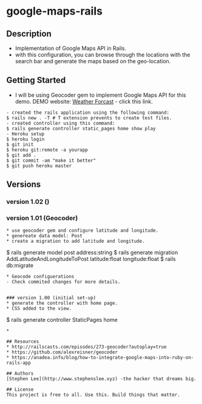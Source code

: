 # google-maps-rails

## Description
* Implementation of Google Maps API in Rails.
* with this configuration, you can browse through the locations with the search bar and generate the maps
  based on the geo-location.

## Getting Started
* I will be using Geocoder gem to implement Google Maps API for this demo.
DEMO website: [Weather Forcast](https://google-maps-geocoder.herokuapp.com) - click this link.

```
- created the rails application using the following command:
$ rails new . -T # T extension prevents to create test files.
- created controller using this command:
$ rails generate controller static_pages home show play
- Heroku setup
$ heroku login
$ git init
$ heroku git:remote -a yourapp
$ git add .
$ git commit -am "make it better"
$ git push heroku master
```
## Versions

### version 1.02 ()

### version 1.01 (Geocoder)
```
* use geocoder gem and configure latitude and longitude.
* genereate data model: Post
* create a migration to add latitude and longitude.
```
$ rails generate model post address:string
$ rails generate migration AddLatitudeAndLongitudeToPost latitude:float longitude:float
$ rails db:migrate
```
* Geocode configuerations
- Check commited changes for more details.


### version 1.00 (initial set-up)
* generate the controller with home page.
* CSS added to the view.
```
$ rails generate controller StaticPages home
```
* 

## Resources
* http://railscasts.com/episodes/273-geocoder?autoplay=true
* https://github.com/alexreisner/geocoder
* https://anadea.info/blog/how-to-integrate-google-maps-into-ruby-on-rails-app

## Authors
[Stephen Lee](http://www.stephenslee.xyz) -the hacker that dreams big.

## License
This project is free to all. Use this. Build things that matter.